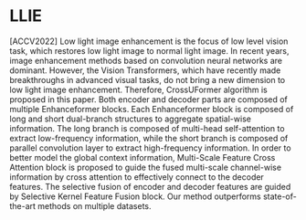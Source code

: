 # LLIE
[ACCV2022]
Low light image enhancement is the focus of low level vision task, which restores low light image to normal light image. In recent years, image enhancement methods based on convolution neural networks are dominant. However, the Vision Transformers, which have recently made breakthroughs in advanced visual tasks, do not bring a new dimension to low light image enhancement. Therefore, CrossUFormer algorithm is proposed in this paper. Both encoder and decoder parts are composed of multiple Enhanceformer blocks. Each Enhanceformer block is composed of long and short dual-branch structures to aggregate spatial-wise information. The long branch is composed of multi-head self-attention to extract low-frequency information, while the short branch is composed of parallel convolution layer to extract high-frequency information. In order to better model the global context information, Multi-Scale Feature Cross Attention block is proposed to guide the fused multi-scale channel-wise information by cross attention to effectively connect to the decoder features. The selective fusion of encoder and decoder features are guided by Selective Kernel Feature Fusion block. Our method outperforms state-of-the-art methods on multiple datasets.
